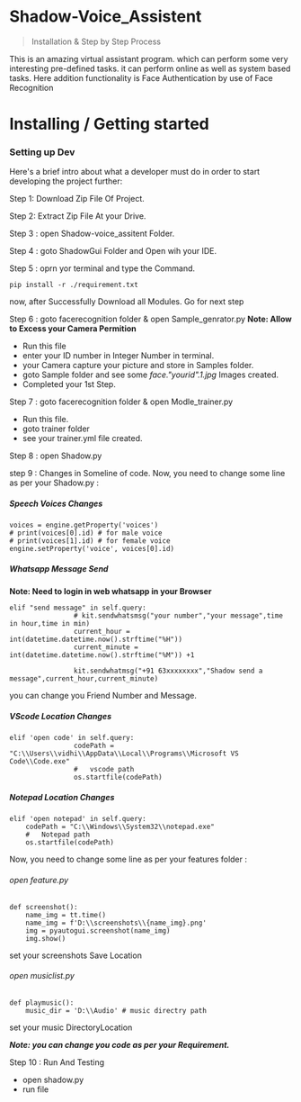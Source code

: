 ﻿# Shadow-Voice_Assistent
> Installation & Step by Step Process

This is an amazing virtual assistant program. which can perform some very interesting pre-defined tasks. it can perform online as well as system based tasks. Here addition functionality is Face Authentication by use of Face Recognition

# Installing / Getting started
### Setting up Dev

Here's a brief intro about what a developer must do in order to start developing
the project further:
<!-- 
```shell
gh repo clone Vidhinpatel08/Voice_assistent
cd voice_assistent/

``` -->

Step 1: Download Zip File Of Project.

Step 2: Extract Zip File At your Drive.

Step 3 : open Shadow-voice_assitent Folder.

Step 4 : goto ShadowGui Folder and Open wih your IDE.

Step 5 : oprn yor terminal and type the Command.
```
pip install -r ./requirement.txt
```
now, after Successfully Download all Modules. Go for next step

Step 6 : goto facerecognition folder & open Sample_genrator.py
**Note: Allow to Excess your Camera Permition**
- Run this file
- enter your ID number in Integer Number in terminal.
- your Camera capture your picture and store in Samples folder.
- goto Sample folder and see some *face."yourid".1.jpg* Images created.
- Completed your 1st Step.

Step 7 : goto facerecognition folder & open Modle_trainer.py
- Run this file.
- goto trainer folder
- see your trainer.yml file created.

Step 8 : open Shadow.py

step 9 : Changes in Someline of code.
Now, you need to change some line as per your Shadow.py :

##### Speech Voices Changes 
```
voices = engine.getProperty('voices')
# print(voices[0].id) # for male voice
# print(voices[1].id) # for female voice
engine.setProperty('voice', voices[0].id)
```
##### Whatsapp Message Send
**Note: Need to login in web whatsapp in your Browser**
```
elif "send message" in self.query:
                # kit.sendwhatsmsg("your number","your message",time in hour,time in min) 
                current_hour = int(datetime.datetime.now().strftime("%H"))
                current_minute = int(datetime.datetime.now().strftime("%M")) +1

                kit.sendwhatmsg("+91 63xxxxxxxx","Shadow send a message",current_hour,current_minute)

```
you can change you Friend Number and Message.

##### VScode Location Changes 
```
elif 'open code' in self.query:
                codePath = "C:\\Users\\vidhi\\AppData\\Local\\Programs\\Microsoft VS Code\\Code.exe" 
                #   vscode path
                os.startfile(codePath)
```

##### Notepad Location Changes 
```
elif 'open notepad' in self.query:
    codePath = "C:\\Windows\\System32\\notepad.exe" 
    #   Notepad path
    os.startfile(codePath)
```

Now, you need to change some line as per your features folder :
###### open feature.py
```
def screenshot():
    name_img = tt.time()
    name_img = f'D:\\screenshots\\{name_img}.png'
    img = pyautogui.screenshot(name_img)
    img.show()
```
set your screenshots Save Location

###### open musiclist.py
```
def playmusic():
    music_dir = 'D:\\Audio' # music directry path 
```
set your music DirectoryLocation

***Note: you can change you code as per your Requirement.***

Step 10 : Run And Testing
- open shadow.py
- run file  


